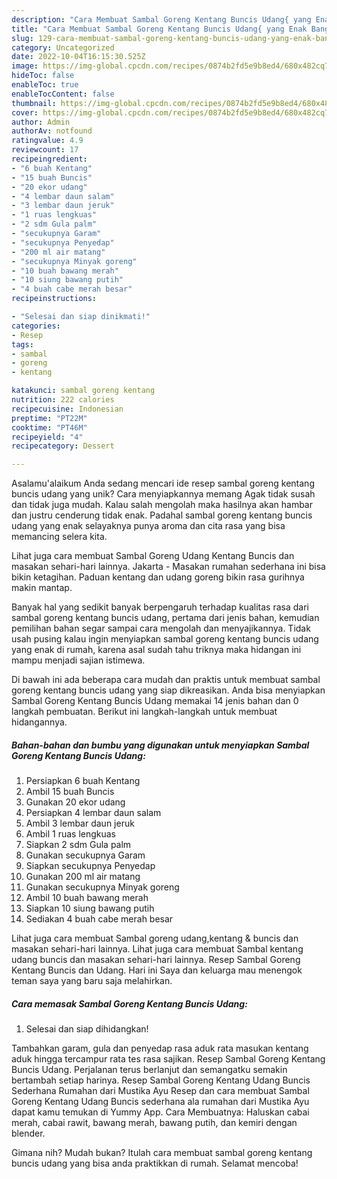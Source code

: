 ```yaml
---
description: "Cara Membuat Sambal Goreng Kentang Buncis Udang{ yang Enak Banget"
title: "Cara Membuat Sambal Goreng Kentang Buncis Udang{ yang Enak Banget"
slug: 129-cara-membuat-sambal-goreng-kentang-buncis-udang-yang-enak-banget
category: Uncategorized
date: 2022-10-04T16:15:30.525Z
image: https://img-global.cpcdn.com/recipes/0874b2fd5e9b8ed4/680x482cq70/sambal-goreng-kentang-buncis-udang-foto-resep-utama.jpg
hideToc: false
enableToc: true
enableTocContent: false
thumbnail: https://img-global.cpcdn.com/recipes/0874b2fd5e9b8ed4/680x482cq70/sambal-goreng-kentang-buncis-udang-foto-resep-utama.jpg
cover: https://img-global.cpcdn.com/recipes/0874b2fd5e9b8ed4/680x482cq70/sambal-goreng-kentang-buncis-udang-foto-resep-utama.jpg
author: Admin
authorAv: notfound
ratingvalue: 4.9
reviewcount: 17
recipeingredient:
- "6 buah Kentang"
- "15 buah Buncis"
- "20 ekor udang"
- "4 lembar daun salam"
- "3 lembar daun jeruk"
- "1 ruas lengkuas"
- "2 sdm Gula palm"
- "secukupnya Garam"
- "secukupnya Penyedap"
- "200 ml air matang"
- "secukupnya Minyak goreng"
- "10 buah bawang merah"
- "10 siung bawang putih"
- "4 buah cabe merah besar"
recipeinstructions:

- "Selesai dan siap dinikmati!"
categories:
- Resep
tags:
- sambal
- goreng
- kentang

katakunci: sambal goreng kentang 
nutrition: 222 calories
recipecuisine: Indonesian
preptime: "PT22M"
cooktime: "PT46M"
recipeyield: "4"
recipecategory: Dessert

---
```



Asalamu'alaikum Anda sedang mencari ide resep sambal goreng kentang buncis udang yang unik? Cara menyiapkannya memang Agak tidak susah dan tidak juga mudah. Kalau salah mengolah maka hasilnya akan hambar dan justru cenderung tidak enak. Padahal sambal goreng kentang buncis udang yang enak selayaknya punya aroma dan cita rasa yang bisa memancing selera kita.


Lihat juga cara membuat Sambal Goreng Udang Kentang Buncis dan masakan sehari-hari lainnya. Jakarta - Masakan rumahan sederhana ini bisa bikin ketagihan. Paduan kentang dan udang goreng bikin rasa gurihnya makin mantap.

Banyak hal yang sedikit banyak berpengaruh terhadap kualitas rasa dari sambal goreng kentang buncis udang, pertama dari jenis bahan, kemudian pemilihan bahan segar sampai cara mengolah dan menyajikannya. Tidak usah pusing kalau ingin menyiapkan sambal goreng kentang buncis udang yang enak di rumah, karena asal sudah tahu triknya maka hidangan ini mampu menjadi sajian istimewa.


Di bawah ini ada beberapa cara mudah dan praktis untuk membuat sambal goreng kentang buncis udang yang siap dikreasikan. Anda bisa menyiapkan Sambal Goreng Kentang Buncis Udang memakai 14 jenis bahan dan 0 langkah pembuatan. Berikut ini langkah-langkah untuk membuat hidangannya.

<!--inarticleads1-->

##### Bahan-bahan dan bumbu yang digunakan untuk menyiapkan Sambal Goreng Kentang Buncis Udang:

1. Persiapkan 6 buah Kentang
1. Ambil 15 buah Buncis
1. Gunakan 20 ekor udang
1. Persiapkan 4 lembar daun salam
1. Ambil 3 lembar daun jeruk
1. Ambil 1 ruas lengkuas
1. Siapkan 2 sdm Gula palm
1. Gunakan secukupnya Garam
1. Siapkan secukupnya Penyedap
1. Gunakan 200 ml air matang
1. Gunakan secukupnya Minyak goreng
1. Ambil 10 buah bawang merah
1. Siapkan 10 siung bawang putih
1. Sediakan 4 buah cabe merah besar


Lihat juga cara membuat Sambal goreng udang,kentang &amp; buncis dan masakan sehari-hari lainnya. Lihat juga cara membuat Sambal kentang udang buncis dan masakan sehari-hari lainnya. Resep Sambal Goreng Kentang Buncis dan Udang. Hari ini Saya dan keluarga mau menengok teman saya yang baru saja melahirkan. 

<!--inarticleads2-->

##### Cara memasak Sambal Goreng Kentang Buncis Udang:


1. Selesai dan siap dihidangkan!

Tambahkan garam, gula dan penyedap rasa aduk rata masukan kentang aduk hingga tercampur rata tes rasa sajikan. Resep Sambal Goreng Kentang Buncis Udang. Perjalanan terus berlanjut dan semangatku semakin bertambah setiap harinya. Resep Sambal Goreng Kentang Udang Buncis Sederhana Rumahan dari Mustika Ayu Resep dan cara membuat Sambal Goreng Kentang Udang Buncis sederhana ala rumahan dari Mustika Ayu dapat kamu temukan di Yummy App. Cara Membuatnya: Haluskan cabai merah, cabai rawit, bawang merah, bawang putih, dan kemiri dengan blender. 

Gimana nih? Mudah bukan? Itulah cara membuat sambal goreng kentang buncis udang yang bisa anda praktikkan di rumah. Selamat mencoba!
